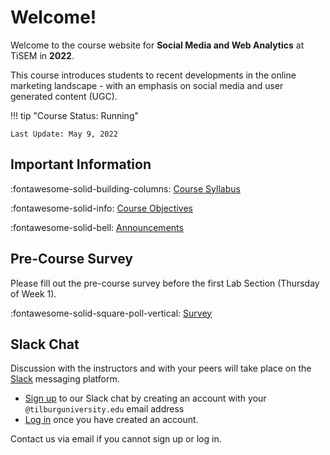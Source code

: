 # Welcome!

Welcome to the course website for **Social Media and Web Analytics** at TiSEM in **2022**.

This course introduces students to recent developments in the online marketing landscape - with an emphasis on social media and user generated content (UGC).

!!! tip "Course Status: Running"

    Last Update: May 9, 2022

<!-- !!! bug "Site Under Development"
    
    **Please check back in closer to April 11, 2022 to find the most up to date information.** -->

## Important Information

:fontawesome-solid-building-columns: [Course Syllabus](assets/syllabus.pdf)

:fontawesome-solid-info: [Course Objectives](about/course_objectives)

:fontawesome-solid-bell: [Announcements](about/announcements)

## Pre-Course Survey

<!-- We will post a short survey that we expect participants to complete closer to the course start date. -->
Please fill out the pre-course survey before the first Lab Section (Thursday of Week 1).

:fontawesome-solid-square-poll-vertical: [Survey](https://forms.gle/mJj3kEqPrxuFBxHT9)

## Slack Chat

Discussion with the instructors and with your peers will take place on the [Slack](https://slack.com/) messaging platform.

* [Sign up](https://tisem-smwa-2022.slack.com/signup#/) to our Slack chat by creating an account with your `@tilburguniversity.edu` email address
* [Log in](https://tisem-smwa-2022.slack.com/) once you have created an account.

Contact us via email if you cannot sign up or log in.

[live_sessions]: https://docs.google.com/document/d/1kRD6murXaRM9hjMt6W2XJPU7EAfs-INRPGpUVWfNLos/edit?usp=sharing
